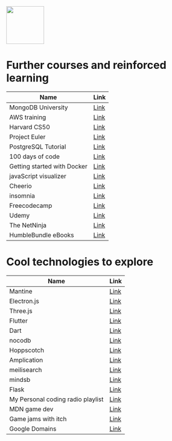 <img src="https://i.imgur.com/2y0Lyzy.png" height="100">

# Further courses and reinforced learning
| Name | Link |
|---|---|
| MongoDB University | [Link](https://university.mongodb.com/) |
| AWS training | [Link](https://aws.amazon.com/training) |
| Harvard CS50 | [Link](https://pll.harvard.edu/course/cs50-introduction-computer-science) |
| Project Euler | [Link](https://projecteuler.net/) |
| PostgreSQL Tutorial | [Link](https://www.postgresqltutorial.com/) |
| 100 days of code | [Link](https://www.100daysofcode.com/) |
| Getting started with Docker | [Link](https://docs.docker.com/get-started/) |
| javaScript visualizer | [Link](https://pythontutor.com/javascript.html#mode=edit) |
| Cheerio | [Link](https://www.npmjs.com/package/cheerio) |
| insomnia | [Link](https://insomnia.rest/) |
| Freecodecamp | [Link](https://www.freecodecamp.org/learn/) |
| Udemy | [Link](https://www.udemy.com/course/master-the-coding-interview-data-structures-algorithms/) |
| The NetNinja | [Link](https://www.youtube.com/c/TheNetNinja) |
| HumbleBundle eBooks | [Link](https://www.humblebundle.com/books?hmb_source=navbar) |

# Cool technologies to explore
| Name | Link |
|---|---|
| Mantine | [Link](https://mantine.dev/) |
| Electron.js | [Link](https://www.electronjs.org/) |
| Three.js | [Link](https://threejs.org/) |
| Flutter | [Link](https://flutter.dev/) |
| Dart | [Link](https://dart.dev/) |
| nocodb | [Link](https://www.nocodb.com/) |
| Hoppscotch | [Link](https://hoppscotch.io/) |
| Amplication | [Link](https://github.com/amplication/amplication) |
| meilisearch | [Link](https://github.com/meilisearch/meilisearch) |
| mindsb | [Link](https://mindsdb.com/) |
| Flask | [Link](https://palletsprojects.com/p/flask/) |
| My Personal coding radio playlist | [Link](https://youtube.com/playlist?list=PLp-WKzHeBIIIySj-YmuwuJ33Wi8OwQ3cZ) |
| MDN game dev | [Link](https://developer.mozilla.org/en-US/docs/Games) |
| Game jams with itch | [Link](https://itch.io/jams) |
| Google Domains | [Link](https://www.google.com/aclk?sa=l&ai=DChcSEwjMrfWtw8f4AhXIHq0GHfmdD0EYABAAGgJwdg&sig=AOD64_0ykgtCh9OI4mluhIefSakPHkOj5g&q&adurl&ved=2ahUKEwjf9-itw8f4AhXIEEQIHXLIDoYQ0Qx6BAgDEAE) |